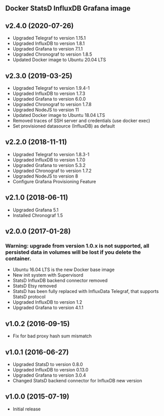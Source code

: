 Docker StatsD InfluxDB Grafana image
-----------------------------------

## v2.4.0 (2020-07-26)
* Upgraded Telegraf to version 1.15.1
* Upgraded InfluxDB to version 1.8.1
* Upgraded Grafana to version 7.1.1
* Upgraded Chronograf to version 1.8.5
* Updated Docker image to Ubuntu 20.04 LTS

## v2.3.0 (2019-03-25)
* Upgraded Telegraf to version 1.9.4-1
* Upgraded InfluxDB to version 1.7.3
* Upgraded Grafana to version 6.0.0
* Upgraded Chronograf to version 1.7.8
* Upgraded NodeJS to version 11
* Updated Docker image to Ubuntu 18.04 LTS
* Removed traces of SSH server and credentials (use docker exec)
* Set provisioned datasource (InfluxDB) as default

## v2.2.0 (2018-11-11)
* Upgraded Telegraf to version 1.8.3-1
* Upgraded InfluxDB to version 1.7.0
* Upgraded Grafana to version 5.3.2
* Upgraded Chronograf to version 1.7.2
* Upgraded NodeJS to version 8
* Configure Grafana Provisioning Feature


## v2.1.0 (2018-06-11)

* Upgraded Grafana 5.1
* Installed Chronograf 1.5

## v2.0.0 (2017-01-28)

### Warning: upgrade from version 1.0.x is not supported, all persisted data in volumes will be lost if you delete the container.

* Ubuntu 16.04 LTS is the new Docker base image
* New init system with Supervisord
* StatsD InfluxDB backend connector removed
* StatsD Etsy removed
* StatsD has been fully replaced with InfluxData Telegraf, that supports StatsD protocol
* Upgraded InfluxDB to version 1.2
* Upgraded Grafana to version 4.1.1

## v1.0.2 (2016-09-15)

* Fix for bad proxy hash sum mismatch

## v1.0.1 (2016-06-27)

* Upgraded StatsD to version 0.8.0
* Upgraded InfluxDB to version 0.13.0
* Upgraded Grafana to version 3.0.4
* Changed StatsD backend connector for InfluxDB new version

## v1.0.0 (2015-07-19)

* Initial release
